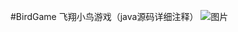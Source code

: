 #BirdGame
飞翔小鸟游戏（java源码详细注释）
![图片](https://user-images.githubusercontent.com/61453232/121934158-86215380-cd79-11eb-9497-cc5ff8f0400c.png)

 
